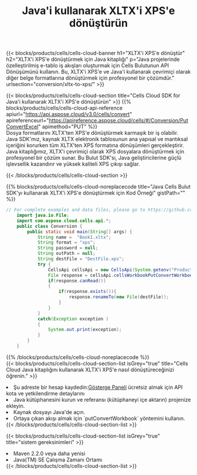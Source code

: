 ﻿---
title:  Java'i kullanarak XLTX'i XPS'e dönüştürün
description:  XLTX biçimindeki bir dosyayı XPS biçimindeki bir dosyaya dönüştürmek için Aspose.Cells Bulut SDK for Java'i kullanma.
kwords: Excel, Convert XLTX to XPS, REST, Java
howto: How to convert XLTX to XPS using Aspose.Cells Cloud Java library.
---
{{< blocks/products/cells/cells-cloud-banner h1="XLTX\'i XPS\'e dönüştür" h2="XLTX\'i XPS\'e dönüştürmek için Java kitaplığı" p="Java projelerinde özelleştirilmiş e-tablo iş akışları oluşturmak için Cells Bulutunun API Dönüşümünü kullanın. Bu, XLTX\'i XPS\'e ve Java\'i kullanarak çevrimiçi olarak diğer belge formatlarına dönüştürmek için profesyonel bir çözümdür." urlsection="conversion/xltx-to-xps/" >}}

{{< blocks/products/cells/cells-cloud-section title="Cells Cloud SDK for Java\'i kullanarak XLTX\'i XPS\'e dönüştürün" >}}
{{% blocks/products/cells/cells-cloud-api-reference apiurl="https://api.aspose.cloud/v3.0/cells/convert" apireferenceurl="https://apireference.aspose.cloud/cells/#/Conversion/PutConvertExcel" apimethod="PUT" %}}
<br/>
Dosya formatlarını XLTX'ten XPS'e dönüştürmek karmaşık bir iş olabilir. Java SDK'mız, kaynak XLTX elektronik tablosunun ana yapısal ve mantıksal içeriğini korurken tüm XLTX'ten XPS formatına dönüşümleri gerçekleştirir. Java kitaplığımız, XLTX'i çevrimiçi olarak XPS dosyalara dönüştürmek için profesyonel bir çözüm sunar. Bu Bulut SDK'sı, Java geliştiricilerine güçlü işlevsellik kazandırır ve yüksek kaliteli XPS çıkışı sağlar.

{{< /blocks/products/cells/cells-cloud-section >}}

{{% blocks/products/cells/cells-cloud-noreplacecode title="Java Cells Bulut SDK\'yı kullanarak XLTX\'i XPS\'e dönüştürmek için Kod Örneği" gistPath="" %}}
 
```java
// For complete examples and data files, please go to https://github.com/aspose-cells-cloud/aspose-cells-cloud-java/
    import java.io.File;
    import com.aspose.cloud.cells.api.*;
    public class Conversion {
        public static void main(String[] args) {
            String name =  "Book1.xltx";
            String format = "xps";
            String password = null;
            String outPath = null;
            String destFile = "DestFile.xps";
            try {
                CellsApi cellsApi = new CellsApi(System.getenv("ProductClientId"), System.getenv("ProductClientSecret"));
                File response = cellsApi.cellsWorkbookPutConvertWorkbook(new File(name), format, password, outPath, null,null);            
                if(response.canRead())
                {
                    if(response.exists()){
                        response.renameTo(new File(destFile));
                    }                
                }
            }
            catch(Exception exception )
            {
                System.out.print(exception);
            }
        }
    }
```
 
{{% /blocks/products/cells/cells-cloud-noreplacecode %}}
<br/>
{{< blocks/products/cells/cells-cloud-section-list isGrey="true" title="Cells Cloud Java kitaplığını kullanarak XLTX\'i XPS\'e nasıl dönüştüreceğinizi öğrenin." >}}
<li> Şu adreste bir hesap kaydedin:<a href="https://dashboard.aspose.cloud/">Gösterge Paneli</a> ücretsiz almak için API kota ve yetkilendirme detaylarını</li>
<li>Java kütüphanesini kurun ve referansı (kütüphaneyi içe aktarın) projenize ekleyin.</li>
<li>Kaynak dosyayı Java'de açın.</li>
<li>Ortaya çıkan akışı almak için `putConvertWorkbook` yöntemini kullanın.</li>
{{< /blocks/products/cells/cells-cloud-section-list >}}

{{< blocks/products/cells/cells-cloud-section-list isGrey="true" title="sistem gereksinimleri" >}}
<li>Maven 2.2.0 veya daha yenisi</li>
<li>Java(TM) SE Çalışma Zamanı Ortamı</li>
{{< /blocks/products/cells/cells-cloud-section-list >}}
